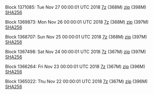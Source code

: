Block 1371085: Tue Nov 27 00:00:01 UTC 2018 [7z](https://transfer.sh/6s2uY/bootstrap.dat.20181127.7z) (368M) [zip](https://transfer.sh/sQ0ka/bootstrap.dat.20181127.zip) (398M) [SHA256](https://transfer.sh/2KEcY/sha256.txt)

Block 1369873: Mon Nov 26 00:00:01 UTC 2018 [7z](https://transfer.sh/10js03/bootstrap.dat.20181126.7z) (368M) [zip](https://transfer.sh/SHsYm/bootstrap.dat.20181126.zip) (397M) [SHA256](https://transfer.sh/x1bJP/sha256.txt)

Block 1368707: Sun Nov 25 00:00:01 UTC 2018 [7z](https://transfer.sh/Hpn7C/bootstrap.dat.20181125.7z) (368M) [zip](https://transfer.sh/i8Amw/bootstrap.dat.20181125.zip) (397M) [SHA256](https://transfer.sh/PMXVI/sha256.txt)

Block 1367498: Sat Nov 24 00:00:01 UTC 2018 [7z](https://transfer.sh/V5DYy/bootstrap.dat.20181124.7z) (367M) [zip](https://transfer.sh/l6Y5h/bootstrap.dat.20181124.zip) (397M) [SHA256](https://transfer.sh/118bzQ/sha256.txt)

Block 1366264: Fri Nov 23 00:00:01 UTC 2018 [7z](https://transfer.sh/VaKDy/bootstrap.dat.20181123.7z) (367M) [zip](https://transfer.sh/HMZIa/bootstrap.dat.20181123.zip) (396M) [SHA256](https://transfer.sh/5ErtQ/sha256.txt)

Block 1365022: Thu Nov 22 00:00:01 UTC 2018 [7z](https://transfer.sh/zKyof/bootstrap.dat.20181122.7z) (367M) [zip](https://transfer.sh/gTR0p/bootstrap.dat.20181122.zip) (396M) [SHA256](https://transfer.sh/4QxCX/sha256.txt)
